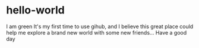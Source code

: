 # hello-world
I am green
It's my first time to use gihub, and I believe this great place could help me explore a brand new world with some new friends...
Have a good day
